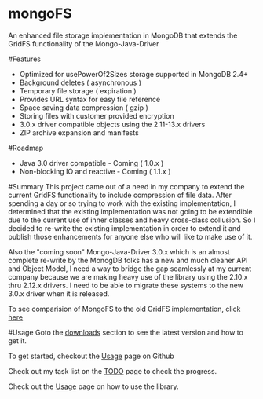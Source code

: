 mongoFS
===========

An enhanced file storage implementation in MongoDB that extends the GridFS functionality of the Mongo-Java-Driver

#Features
* Optimized for usePowerOf2Sizes storage supported in MongoDB 2.4+
* Background deletes ( asynchronous )     
* Temporary file storage ( expiration )       
* Provides URL syntax for easy file reference     
* Space saving data compression ( gzip )      
* Storing files with customer provided encryption      
* 3.0.x driver compatible objects using the 2.11-13.x drivers 
* ZIP archive expansion and manifests     

#Roadmap 
* Java 3.0 driver compatible - Coming ( 1.0.x )
* Non-blocking IO and reactive - Coming ( 1.1.x )

#Summary
This project came out of a need in my company to extend the current GridFS functionality to include compression of file data. After spending a day or so trying to work with the existing implementation, I determined that the existing implementation was not going to be extendible due to the current use of inner classes and heavy cross-class collusion. So I decided to re-write the existing implementation in order to extend it and publish those enhancements for anyone else who will like to make use of it.

Also the "coming soon" Mongo-Java-Driver 3.0.x which is an almost complete re-write by the MonogDB folks has a new and much cleaner API and Object Model, I need a way to bridge the gap seamlessly at my current company because we are making heavy use of the library using the 2.10.x thru 2.12.x drivers. I need to be able to migrate these systems to the new 3.0.x driver when it is released.

To see comparision of MongoFS to the old GridFS implementation, click [here](http://dbuschman7.github.io/mongoFS/#feature "Features") 

#Usage
Goto the [downloads](http://dbuschman7.github.io/mongoFS/#download "Download")  section to see the latest version and how to get it.

To get started, checkout the [Usage](https://github.com/dbuschman7/mongoFS/blob/master/usage.md "Usage")  page on Github

Check out my task list on the [TODO](https://github.com/dbuschman7/mongoFS/blob/master/TODO.md " TODO") page to check the progress.

Check out the [Usage](usage.md) page on how to use the library.
